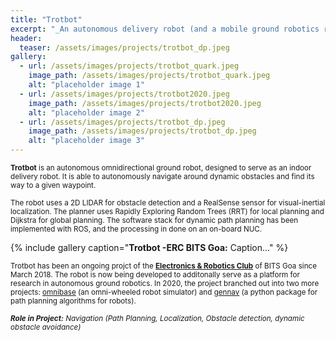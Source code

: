 ```yaml
---
title: "Trotbot"
excerpt: "_An autonomous delivery robot (and a mobile ground robotics research platform) built for indoor environments_"
header:
  teaser: /assets/images/projects/trotbot_dp.jpeg
gallery:
  - url: /assets/images/projects/trotbot_quark.jpeg
    image_path: /assets/images/projects/trotbot_quark.jpeg
    alt: "placeholder image 1"
  - url: /assets/images/projects/trotbot2020.jpeg
    image_path: /assets/images/projects/trotbot2020.jpeg
    alt: "placeholder image 2"
  - url: /assets/images/projects/trotbot_dp.jpeg
    image_path: /assets/images/projects/trotbot_dp.jpeg
    alt: "placeholder image 3"
---
```

<sub>**Trotbot** is an autonomous omnidirectional ground robot, designed to serve as an indoor delivery robot. It is able to autonomously navigate around dynamic obstacles and find its way to a given waypoint.</sub>

<sub>The robot uses a 2D LIDAR for obstacle detection and a RealSense sensor for visual-inertial localization. The planner uses Rapidly Exploring Random Trees (RRT) for local planning and Dijkstra for global planning. The software stack for dynamic path planning has been implemented with ROS, and the processing in done on an on-board NUC.</sub>


{% include gallery caption="**Trotbot -ERC BITS Goa:** Caption..." %}

<sub>Trotbot has been an ongoing projct of the [**Electronics & Robotics Club**](https://erc-bpgc.github.io/) of BITS Goa since March 2018. The robot is now being developed to additonally serve as a platform for research in autonomous ground robotics. In 2020, the project branched out into two more projects: [omnibase](https://index.ros.org/r/omnibase/) (an omni-wheeled robot simulator) and [gennav](https://pypi.org/project/gennav/) (a python package for path planning algorithms for robots).</sub>

<sub>_**Role in  Project:** Navigation (Path Planning, Localization, Obstacle detection, dynamic obstacle avoidance)_</sub>
